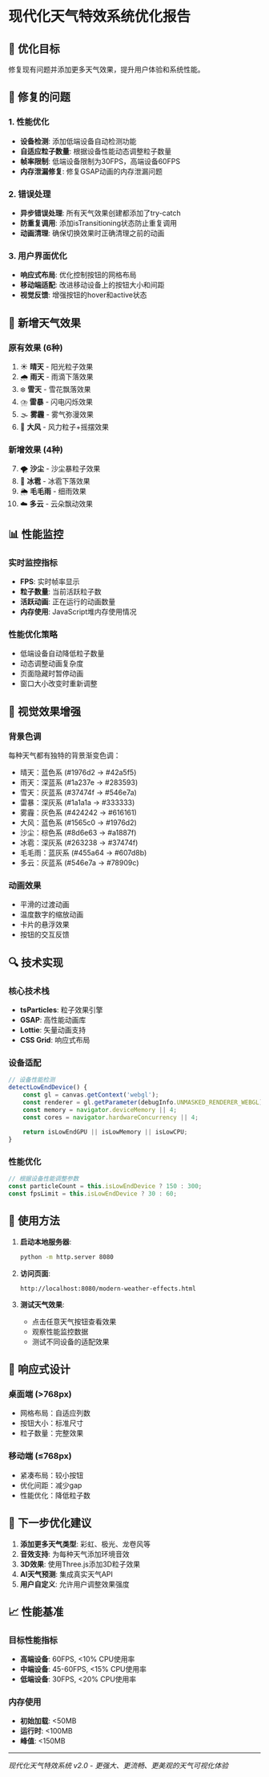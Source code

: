 # 现代化天气特效系统优化报告

## 🎯 优化目标
修复现有问题并添加更多天气效果，提升用户体验和系统性能。

## 🔧 修复的问题

### 1. 性能优化
- **设备检测**: 添加低端设备自动检测功能
- **自适应粒子数量**: 根据设备性能动态调整粒子数量
- **帧率限制**: 低端设备限制为30FPS，高端设备60FPS
- **内存泄漏修复**: 修复GSAP动画的内存泄漏问题

### 2. 错误处理
- **异步错误处理**: 所有天气效果创建都添加了try-catch
- **防重复调用**: 添加isTransitioning状态防止重复调用
- **动画清理**: 确保切换效果时正确清理之前的动画

### 3. 用户界面优化
- **响应式布局**: 优化控制按钮的网格布局
- **移动端适配**: 改进移动设备上的按钮大小和间距
- **视觉反馈**: 增强按钮的hover和active状态

## 🌟 新增天气效果

### 原有效果 (6种)
1. ☀️ **晴天** - 阳光粒子效果
2. 🌧️ **雨天** - 雨滴下落效果
3. ❄️ **雪天** - 雪花飘落效果
4. ⛈️ **雷暴** - 闪电闪烁效果
5. 🌫️ **雾霾** - 雾气弥漫效果
6. 💨 **大风** - 风力粒子+摇摆效果

### 新增效果 (4种)
7. 🌪️ **沙尘** - 沙尘暴粒子效果
8. 🧊 **冰雹** - 冰雹下落效果
9. 🌦️ **毛毛雨** - 细雨效果
10. ☁️ **多云** - 云朵飘动效果

## 📊 性能监控

### 实时监控指标
- **FPS**: 实时帧率显示
- **粒子数量**: 当前活跃粒子数
- **活跃动画**: 正在运行的动画数量
- **内存使用**: JavaScript堆内存使用情况

### 性能优化策略
- 低端设备自动降低粒子数量
- 动态调整动画复杂度
- 页面隐藏时暂停动画
- 窗口大小改变时重新调整

## 🎨 视觉效果增强

### 背景色调
每种天气都有独特的背景渐变色调：
- 晴天：蓝色系 (#1976d2 → #42a5f5)
- 雨天：深蓝系 (#1a237e → #283593)
- 雪天：灰蓝系 (#37474f → #546e7a)
- 雷暴：深灰系 (#1a1a1a → #333333)
- 雾霾：灰色系 (#424242 → #616161)
- 大风：蓝色系 (#1565c0 → #1976d2)
- 沙尘：棕色系 (#8d6e63 → #a1887f)
- 冰雹：深灰系 (#263238 → #37474f)
- 毛毛雨：蓝灰系 (#455a64 → #607d8b)
- 多云：灰蓝系 (#546e7a → #78909c)

### 动画效果
- 平滑的过渡动画
- 温度数字的缩放动画
- 卡片的悬浮效果
- 按钮的交互反馈

## 🔍 技术实现

### 核心技术栈
- **tsParticles**: 粒子效果引擎
- **GSAP**: 高性能动画库
- **Lottie**: 矢量动画支持
- **CSS Grid**: 响应式布局

### 设备适配
```javascript
// 设备性能检测
detectLowEndDevice() {
    const gl = canvas.getContext('webgl');
    const renderer = gl.getParameter(debugInfo.UNMASKED_RENDERER_WEBGL);
    const memory = navigator.deviceMemory || 4;
    const cores = navigator.hardwareConcurrency || 4;
    
    return isLowEndGPU || isLowMemory || isLowCPU;
}
```

### 性能优化
```javascript
// 根据设备性能调整参数
const particleCount = this.isLowEndDevice ? 150 : 300;
const fpsLimit = this.isLowEndDevice ? 30 : 60;
```

## 🚀 使用方法

1. **启动本地服务器**:
   ```bash
   python -m http.server 8080
   ```

2. **访问页面**:
   ```
   http://localhost:8080/modern-weather-effects.html
   ```

3. **测试天气效果**:
   - 点击任意天气按钮查看效果
   - 观察性能监控数据
   - 测试不同设备的适配效果

## 📱 响应式设计

### 桌面端 (>768px)
- 网格布局：自适应列数
- 按钮大小：标准尺寸
- 粒子数量：完整效果

### 移动端 (≤768px)
- 紧凑布局：较小按钮
- 优化间距：减少gap
- 性能优化：降低粒子数

## 🎯 下一步优化建议

1. **添加更多天气类型**: 彩虹、极光、龙卷风等
2. **音效支持**: 为每种天气添加环境音效
3. **3D效果**: 使用Three.js添加3D粒子效果
4. **AI天气预测**: 集成真实天气API
5. **用户自定义**: 允许用户调整效果强度

## 📈 性能基准

### 目标性能指标
- **高端设备**: 60FPS, <10% CPU使用率
- **中端设备**: 45-60FPS, <15% CPU使用率  
- **低端设备**: 30FPS, <20% CPU使用率

### 内存使用
- **初始加载**: <50MB
- **运行时**: <100MB
- **峰值**: <150MB

---

*现代化天气特效系统 v2.0 - 更强大、更流畅、更美观的天气可视化体验*
